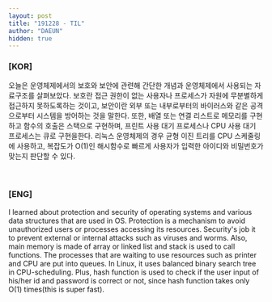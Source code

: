 ```yaml
---
layout: post
title: "191228 - TIL"
author: "DAEUN"
hidden: true
---
```


### [KOR]
오늘은 운영체제에서의 보호와 보안에 관련해 간단한 개념과 운영체제에서 사용되는 자료구조를 살펴보았다. 보호란 접근 권한이 없는 사용자나 프로세스가 자원에 무분별하게 접근하지 못하도록하는 것이고, 보안이란 외부 또는 내부로부터의 바이러스와 같은 공격으로부터 시스템을 방어하는 것을 말한다. 또한, 배열 또는 연결 리스트로 메모리를 구현하고 함수의 호출은 스택으로 구현하며, 프린트 사용 대기 프로세스나 CPU 사용 대기 프로세스는 큐로 구현을한다. 리눅스 운영체제의 경우 균형 이진 트리를 CPU 스케줄링에 사용하고, 복잡도가 O(1)인 해시함수로 빠르게 사용자가 입력한 아이디와 비밀번호가 맞는지 판단할 수 있다.
<br><br><br>
### [ENG]
I learned about protection and security of operating systems and various data structures that are used in OS. Protection is a mechanism to avoid unauthorized users or processes accessing its resources. Security's job it to prevent external or internal attacks such as viruses and worms. Also, main memory is made of array or linked list and stack is used to call functions. The processes that are waiting to use resources such as printer and CPU are put into queues. In Linux, it uses balanced binary search tree in CPU-scheduling. Plus, hash function is used to check if the user input of his/her id and password is correct or not, since hash function takes only O(1) times(this is super fast).